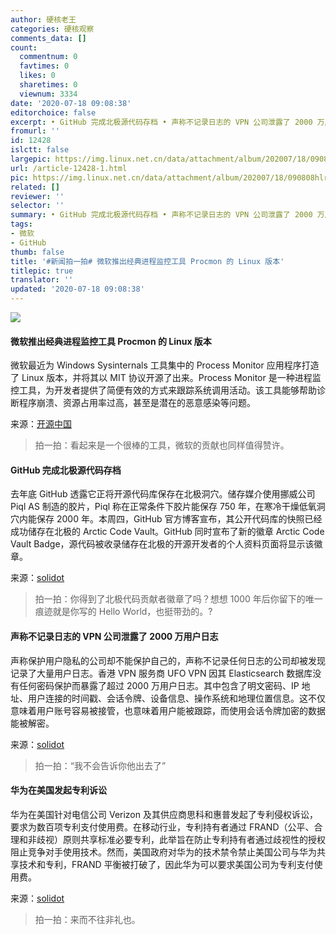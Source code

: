 ```yaml
---
author: 硬核老王
categories: 硬核观察
comments_data: []
count:
  commentnum: 0
  favtimes: 0
  likes: 0
  sharetimes: 0
  viewnum: 3334
date: '2020-07-18 09:08:38'
editorchoice: false
excerpt: • GitHub 完成北极源代码存档 • 声称不记录日志的 VPN 公司泄露了 2000 万用户日志 • 华为在美国发起专利诉讼
fromurl: ''
id: 12428
islctt: false
largepic: https://img.linux.net.cn/data/attachment/album/202007/18/090808hlrh41zhfwq8vf8b.jpg
url: /article-12428-1.html
pic: https://img.linux.net.cn/data/attachment/album/202007/18/090808hlrh41zhfwq8vf8b.jpg.thumb.jpg
related: []
reviewer: ''
selector: ''
summary: • GitHub 完成北极源代码存档 • 声称不记录日志的 VPN 公司泄露了 2000 万用户日志 • 华为在美国发起专利诉讼
tags:
- 微软
- GitHub
thumb: false
title: '#新闻拍一拍# 微软推出经典进程监控工具 Procmon 的 Linux 版本'
titlepic: true
translator: ''
updated: '2020-07-18 09:08:38'
---
```


![](/data/attachment/album/202007/18/090808hlrh41zhfwq8vf8b.jpg)


#### 微软推出经典进程监控工具 Procmon 的 Linux 版本


微软最近为 Windows Sysinternals 工具集中的 Process Monitor 应用程序打造了 Linux 版本，并将其以 MIT 协议开源了出来。Process Monitor 是一种进程监控工具，为开发者提供了简便有效的方式来跟踪系统调用活动。该工具能够帮助诊断程序崩溃、资源占用率过高，甚至是潜在的恶意感染等问题。


来源：[开源中国](https://www.oschina.net/news/117284/procmon-for-linux)



> 
> 拍一拍：看起来是一个很棒的工具，微软的贡献也同样值得赞许。
> 
> 
> 


#### GitHub 完成北极源代码存档


去年底 GitHub 透露它正将开源代码库保存在北极洞穴。储存媒介使用挪威公司 Piql AS 制造的胶片，Piql 称在正常条件下胶片能保存 750 年，在寒冷干燥低氧洞穴内能保存 2000 年。本周四，GitHub 官方博客宣布，其公开代码库的快照已经成功储存在北极的 Arctic Code Vault。GitHub 同时宣布了新的徽章 Arctic Code Vault Badge，源代码被收录储存在北极的开源开发者的个人资料页面将显示该徽章。


来源：[solidot](https://www.solidot.org/story?sid=64976)



> 
> 拍一拍：你得到了北极代码贡献者徽章了吗？想想 1000 年后你留下的唯一痕迹就是你写的 Hello World，也挺带劲的。?
> 
> 
> 


#### 声称不记录日志的 VPN 公司泄露了 2000 万用户日志


声称保护用户隐私的公司却不能保护自己的，声称不记录任何日志的公司却被发现记录了大量用户日志。香港 VPN 服务商 UFO VPN 因其 Elasticsearch 数据库没有任何密码保护而暴露了超过 2000 万用户日志。其中包含了明文密码、IP 地址、用户连接的时间戳、会话令牌、设备信息、操作系统和地理位置信息。这不仅意味着用户账号容易被接管，也意味着用户能被跟踪，而使用会话令牌加密的数据能被解密。


来源：[solidot](https://www.solidot.org/story?sid=64970)



> 
> 拍一拍：“我不会告诉你他出去了”
> 
> 
> 


#### 华为在美国发起专利诉讼


华为在美国针对电信公司 Verizon 及其供应商思科和惠普发起了专利侵权诉讼，要求为数百项专利支付使用费。在移动行业，专利持有者通过 FRAND（公平、合理和非歧视）原则共享标准必要专利，此举旨在防止专利持有者通过歧视性的授权阻止竞争对手使用技术。然而，美国政府对华为的技术禁令禁止美国公司与华为共享技术和专利，FRAND 平衡被打破了，因此华为可以要求美国公司为专利支付使用费。


来源：[solidot](https://www.solidot.org/story?sid=64966)



> 
> 拍一拍：来而不往非礼也。
> 
> 
>